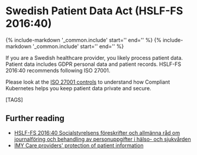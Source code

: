 # Swedish Patient Data Act (HSLF-FS 2016:40)

{%
   include-markdown '_common.include'
   start='<!--legal-disclaimer-start-->'
   end='<!--legal-disclaimer-end-->'
%}
{%
   include-markdown '_common.include'
   start='<!--controls-note-start-->'
   end='<!--controls-note-end-->'
%}


If you are a Swedish healthcare provider, you likely process patient data.
Patient data includes GDPR personal data and patient records.
HSLF-FS 2016:40 recommends following ISO 27001.

Please look at the [ISO 27001 controls](../iso-27001) to understand how Compliant Kubernetes helps you keep patient data private and secure.

[TAGS]

## Further reading

* [HSLF-FS 2016:40 Socialstyrelsens föreskrifter och allmänna råd om journalföring och behandling av personuppgifter i hälso- och sjukvården](https://www.socialstyrelsen.se/kunskapsstod-och-regler/regler-och-riktlinjer/foreskrifter-och-allmanna-rad/konsoliderade-foreskrifter/201640-om-journalforing-och-behandling-av-personuppgifter-i-halso--och-sjukvarden/)
* [IMY Care providers' protection of patient information](https://www.imy.se/en/organisations/data-protection/data-protection-within-different-areas/vard/vardgivares-skydd-for-patientuppgifter/)
